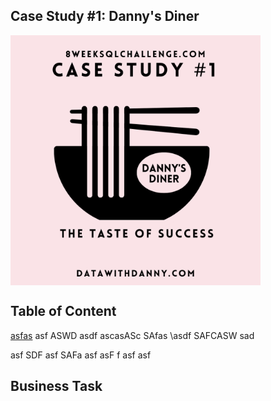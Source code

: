 ## Case Study #1: Danny's Diner
<img src="https://github.com/hatrang12/8weeksqlchallenge.com/blob/main/1.png" align="center" width="400" height="400" >

## Table of Content

[asfas](#business-task)
asf
ASWD
asdf
ascasASc
SAfas
\asdf
SAFCASW
sad

asf
SDF
asf
SAFa
asf
asF
f
asf
asf
## Business Task 
